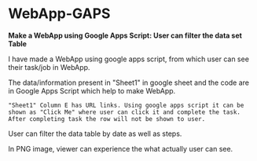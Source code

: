 # WebApp-GAPS
**Make a WebApp using Google Apps Script: User can filter the data set Table**


I have made a WebApp using google apps script, from which user can see their task/job in WebApp. 

The data/information present in "Sheet1" in google sheet and the code are in Google Apps Script which help to make WebApp.

    "Sheet1" Column E has URL links. Using google apps script it can be shown as "Click Me" where user can click it and complete the task.
    After completing task the row will not be shown to user.
    
User can filter the data table by date as well as steps. 

In PNG image, viewer can experience the what actually user can see.


